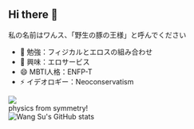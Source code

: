 ## Hi there 👋

<!--
**huahua1472/huahua1472** is a ✨ _special_ ✨ repository because its `README.md` (this file) appears on your GitHub profile.

Here are some ideas to get you started:
-->
私の名前はワんス、「野生の豚の王様」と呼んでください

- 🔭 勉強：フィジカルとエロスの組み合わせ
- 🌱 興味：エロサービス
- 😄 MBTI人格：ENFP-T
- ⚡ イデオロギー：Neoconservatism

![](https://img.shields.io/badge/python-3.9-orange)
<br>
physics from symmetry!
<br>
![Wang Su's GitHub stats](https://github-readme-stats.vercel.app/api?username=huahua1472&amp;show_icons=true&amp;theme=radical)

